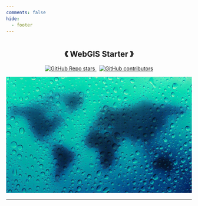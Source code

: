```yaml
---
comments: false
hide:
  - footer
---
```


<h1 align="center">  </h1>

<h2 align="center"> 《 WebGIS Starter 》</h2>

<p align="center">
  <a href="https://github.com/huanglii/webgis-starter">
    <img alt="GitHub Repo stars" src="https://img.shields.io/github/stars/huanglii/webgis-starter?style=social&link=https%3A%2F%2Fgithub.com%2Fhuanglii%2Fwebgis-starter">
  </a>
  &nbsp;
  <a href="https://github.com/huanglii/webgis-starter">
    <img alt="GitHub contributors" src="https://img.shields.io/github/contributors-anon/huanglii/webgis-starter?style=social&logo=handshake&logoColor=%23101010">
  </a>
</p>

<p align="center">
  <img src="assets/covers/index.png" width="520">
</p>

---

